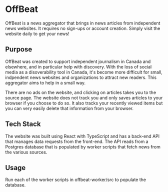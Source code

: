 # OffBeat
OffBeat is a news aggregator that brings in news articles from independent news websites. It requires no sign-ups or account creation. Simply visit the website daily to get your news!

## Purpose
OffBeat was created to support independent journalism in Canada and elsewhere, and in particular help with discovery. With the loss of social media as a disoverability tool in Canada, it's become more difficult for small, indpendent news websites and organizations to attract new readers. This aggregator aims to help in a small way.

There are no ads on the website, and clicking on articles takes you to the source page. The website does not track you and only saves articles to your browser if you choose to do so. It also tracks your recently viewed items but you can very easily delete that information from your browser.

## Tech Stack
The website was built using React with TypeScript and has a back-end API that manages data requests from the front-end. The API reads from a Postgres database that is populated by worker scripts that fetch news from the various sources.

## Usage
Run each of the worker scripts in offbeat-worker/src to populate the database.
